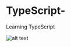 # TypeScript-
Learning TypeScript 

![alt text]([http://url/to/img.png](https://tse4.mm.bing.net/th?id=OIP.p8WclYBJsshSZW10YcTDUwHaD4&pid=Api&P=0&h=180)https://tse4.mm.bing.net/th?id=OIP.p8WclYBJsshSZW10YcTDUwHaD4&pid=Api&P=0&h=180)


